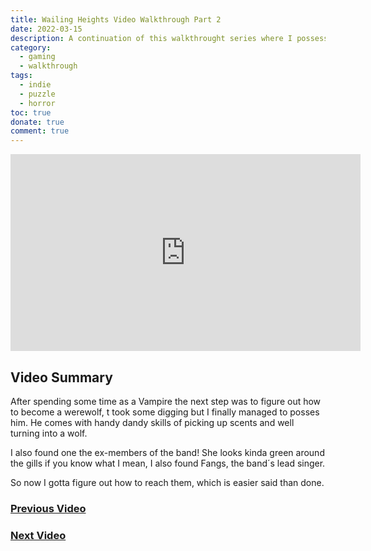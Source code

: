 ```yaml
---
title: Wailing Heights Video Walkthrough Part 2
date: 2022-03-15
description: A continuation of this walkthrought series where I possess a vampire to become a werewolf , and meet an old friend  who seems a little green around the gills.  
category:
  - gaming
  - walkthrough
tags:
  - indie
  - puzzle
  - horror
toc: true
donate: true
comment: true
---
```


<iframe width="560" height="315" src="https://www.youtube.com/embed/kY3Pgu8Uux8?si=vTS-yDWEAYinIWq6" title="YouTube video player" frameborder="0" allow="accelerometer; autoplay; clipboard-write; encrypted-media; gyroscope; picture-in-picture; web-share" referrerpolicy="strict-origin-when-cross-origin" allowfullscreen></iframe>

## **Video Summary**

After spending some time as a Vampire the next step was to figure out how to become a werewolf, t took some digging but I finally managed to posses him. He comes with handy dandy skills of picking up scents and well turning into a wolf.

I also found one the ex-members of the band! She looks kinda green around the gills if you know what I mean, I also found Fangs, the band´s lead singer.

So now I gotta figure out how to reach them, which is easier said than done.

### [Previous Video](https://www.ghastlymirror.xyz/blog/wailling-heights)

### [Next Video](https://www.ghastlymirror.xyz/blog/wailing-heights3)


